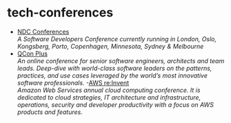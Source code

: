 # tech-conferences

- [NDC Conferences](https://ndclondon.com) <br>
*A Software Developers Conference currently running in London, Oslo, Kongsberg, Porto, Copenhagen, Minnesota, Sydney & Melbourne*
- [QCon Plus](https://plus.qconferences.com/)<br>
*An online conference for senior software engineers, architects and team leads. Deep-dive with world-class software leaders on the patterns, practices, and use cases leveraged by the world’s most innovative software professionals.*
-[AWS re:Invent](https://reinvent.awsevents.com/)<br>
*Amazon Web Services annual cloud computing conference. It is dedicated to cloud strategies, IT architecture and infrastructure, operations, security and developer productivity with a focus on AWS products and features.*
